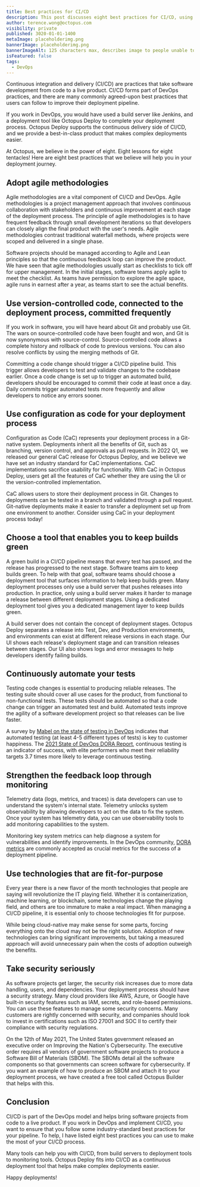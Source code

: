 ```yaml
---
title: Best practices for CI/CD
description: This post discusses eight best practices for CI/CD, using agile methodologies, commiting code frequently, using configuration as code, keeping builds green, automate your tests, using a feedback loop, using fit for purpose technologies.
author: terence.wong@octopus.com
visibility: private
published: 3020-01-01-1400
metaImage: placeholderimg.png
bannerImage: placeholderimg.png
bannerImageAlt: 125 characters max, describes image to people unable to see it.
isFeatured: false
tags:
  - DevOps
---
```


<!-- see https://github.com/OctopusDeploy/blog/blob/master/tags.txt for a comprehensive list of tags -->

Continuous integration and delivery (CI/CD) are practices that take software development from code to a live product. CI/CD forms part of DevOps practices, and there are many commonly agreed-upon best practices that users can follow to improve their deployment pipeline. 

If you work in DevOps, you would have used a build server like Jenkins, and a deployment tool like Octopus Deploy to complete your deployment process. Octopus Deploy supports the continuous delivery side of CI/CD, and we provide a best-in-class product that makes complex deployments easier. 

At Octopus, we believe in the power of eight. Eight lessons for eight tentacles! Here are eight best practices that we believe will help you in your deployment journey.

## Adopt agile methodologies

Agile methodologies are a vital component of CI/CD and DevOps. Agile methodologies is a project management approach that involves continuous collaboration with stakeholders and continuous improvement at each stage of the deployment process. The principle of agile methodologies is to have frequent feedback through small development iterations so that developers can closely align the final product with the user's needs. Agile methodologies contrast traditional waterfall methods, where projects were scoped and delivered in a single phase.

Software projects should be managed according to Agile and Lean principles so that the continuous feedback loop can improve the product. We have seen that agile methodologies usually start as checklists to tick off for upper management. In the initial stages, software teams apply agile to meet the checklist. As teams have permission to explore the agile space, agile runs in earnest after a year, as teams start to see the actual benefits.

## Use version-controlled code, connected to the deployment process, committed frequently

If you work in software, you will have heard about Git and probably use Git. The wars on source-controlled code have been fought and won, and Git is now synonymous with source-control. Source-controlled code allows a complete history and rollback of code to previous versions. You can also resolve conflicts by using the merging methods of Git.

Committing a code change should trigger a CI/CD pipeline build. This trigger allows developers to test and validate changes to the codebase earlier. Once a code change is set up to trigger an automated build,  developers should be encouraged to commit their code at least once a day. Daily commits trigger automated tests more frequently and allow developers to notice any errors sooner.


## Use configuration as code for your deployment process

Configuration as Code (CaC) represents your deployment process in a Git-native system. Deployments inherit all the benefits of Git, such as branching, version control, and approvals as pull requests. In 2022 Q1, we released our general CaC release for Octopus Deploy, and we believe we have set an industry standard for CaC implementations. CaC implementations sacrifice usability for functionality. With CaC in Octopus Deploy, users get all the features of CaC whether they are using the UI or the version-controlled implementation.

CaC allows users to store their deployment process in Git. Changes to deployments can be tested in a branch and validated through a pull request. Git-native deployments make it easier to transfer a deployment set up from one environment to another. Consider using CaC in your deployment process today!

## Choose a tool that enables you to keep builds green

A green build in a CI/CD pipeline means that every test has passed, and the release has progressed to the next stage. Software teams aim to keep builds green. To help with that goal, software teams should choose a deployment tool that surfaces information to help keep builds green. Many deployment processes only use a build server that pushes releases into production. In practice, only using a build server makes it harder to manage a release between different deployment stages. Using a dedicated deployment tool gives you a dedicated management layer to keep builds green.

A build server does not contain the concept of deployment stages. Octopus Deploy separates a release into Test, Dev, and Production environments, and environments can exist at different release versions in each stage. Our UI shows each release's deployment stage and can transition releases between stages. Our UI also shows logs and error messages to help developers identify failing builds.

## Continuously automate your tests

Testing code changes is essential to producing reliable releases. The testing suite should cover all use cases for the product, from functional to non-functional tests. These tests should be automated so that a code change can trigger an automated test and build. Automated tests improve the agility of a software development project so that releases can be live faster.

A survey by [Mabel on the state of testing in DevOps](https://www.dropbox.com/s/nnagymzdcnoswc6/Benchmark-Report-State-of-Testing-in-DevOps.pdf?dl=0) indicates that automated testing (at least 4-5 different types of tests) is key to customer happiness. The [2021 State of DevOps DORA Report](https://www.dropbox.com/s/xycst8qsxnpsieu/state-of-devops-2021.pdf?dl=0), continuous testing is an indicator of success, with elite performers who meet their reliability targets 3.7 times more likely to leverage continuous testing.

## Strengthen the feedback loop through monitoring

Telemetry data (logs, metrics, and traces) is data developers can use to understand the system's internal state. Telemetry unlocks system observability by allowing developers to act on the data to fix the system. Once your system has telemetry data, you can use observability tools to add monitoring capabilities to the system.

Monitoring key system metrics can help diagnose a system for vulnerabilities and identify improvements. In the DevOps community, [DORA metrics](https://cloud.google.com/blog/products/devops-sre/using-the-four-keys-to-measure-your-devops-performance) are commonly accepted as crucial metrics for the success of a deployment pipeline.

## Use technologies that are fit-for-purpose

Every year there is a new flavor of the month technologies that people are saying will revolutionize the IT playing field. Whether it is containerization, machine learning, or blockchain, some technologies change the playing field, and others are too immature to make a real impact. When managing a CI/CD pipeline, it is essential only to choose technologies fit for purpose. 

While being cloud-native may make sense for some parts, forcing everything onto the cloud may not be the right solution. Adoption of new technologies can bring significant improvements, but taking a measured approach will avoid unnecessary pain when the costs of adoption outweigh the benefits.

## Take security seriously

As software projects get larger, the security risk increases due to more data handling, users, and dependencies. Your deployment process should have a security strategy. Many cloud providers like AWS, Azure, or Google have built-in security features such as IAM, secrets, and role-based permissions. You can use these features to manage some security concerns. Many customers are rightly concerned with security, and companies should look to invest in certifications such as ISO 27001 and SOC II to certify their compliance with security regulations.

On the 12th of May 2021, The United States government released an executive order on Improving the Nation's Cybersecurity. The executive order requires all vendors of government software projects to produce a Software Bill of Materials (SBOM). The SBOMs detail all the software components so that governments can screen software for cybersecurity. If you want an example of how to produce an SBOM and attach it to your deployment process, we have created a free tool called Octopus Builder that helps with this.

## Conclusion

CI/CD is part of the DevOps model and helps bring software projects from code to a live product. If you work in DevOps and implement CI/CD, you want to ensure that you follow some industry-standard best practices for your pipeline. To help, I have listed eight best practices you can use to make the most of your CI/CD process. 

Many tools can help you with CI/CD, from build servers to deployment tools to monitoring tools. Octopus Deploy fits into CI/CD as a continuous deployment tool that helps make complex deployments easier.

Happy deployments!

